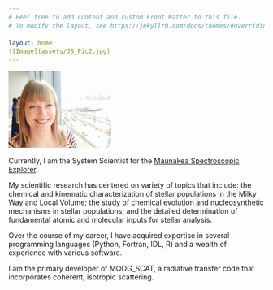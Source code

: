 ```yaml
---
# Feel free to add content and custom Front Matter to this file.
# To modify the layout, see https://jekyllrb.com/docs/themes/#overriding-theme-defaults

layout: home
![Image](assets/JS_Pic2.jpg)  
---
```


<img src="assets/JS_Pic2.jpg"  width="40%" height="30%">

Currently, I am the System Scientist for the 
<a href="http://mse.cfht.hawaii.edu">Maunakea Spectroscopic Explorer</a>.

My scientific research has centered on variety of topics that include: the chemical and kinematic characterization of stellar populations in the Milky Way and 
Local Volume; the study of chemical evolution and nucleosynthetic mechanisms in stellar populations; and the detailed determination of fundamental atomic and 
molecular inputs for stellar analysis.  


Over the course of my career, I have acquired expertise in several programming languages (Python, Fortran, IDL, R) and a wealth of experience with
various software.  

I am the primary developer of MOOG_SCAT, a radiative transfer code that incorporates coherent, isotropic scattering. 


